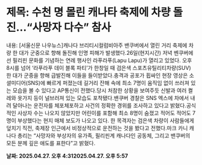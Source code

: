 # **제목: 수천 명 몰린 캐나타 축제에 차량 돌진…“사망자 다수” 참사**

  내용: [서울신문 나우뉴스]캐나다 브리티시컬럼비아주 밴쿠버에서 열린 거리 축제에 차량 한 대가 군중으로 향해 돌진해 인명 피해가 발생했다.26일(현지시간) 저녁 벤쿠버에선 필리핀 문화를 기념하는 연례 행사인 라푸라푸(Lapu Lapu)가 열리고 있었다. 오후 8시를 넘어 ‘라푸라푸 데이 블록 파티’가 한창일 때 검은색 스포츠유틸리티차량(SUV) 한 대가 군중을 향해 급발진해 이들을 들이받았다.충격과 공포가 휩싸인 현장 영상은 소셜미디어(SNS)에 빠르게 퍼졌는데 길거리 잔해 속에 최소 7명이 움직임 없이 쓰러져 있는 모습을 볼 수 있다고 AP통신이 전했다.당시 처참한 상황을 보여주듯 신발과 여러 켤레와 옷가지 등이 널브러져 있는 모습도 포착됐다.밴쿠버 경찰은 SNS 엑스에 차에서 내려 달아나는 운전자를 체포체포하고 사건의 정확한 경위를 조사하고 있다고 밝혔다.공식적인 사상자 수는 나오지 않았지만 어린이를 포함해 최소 8명이 숨졌고 적어도 적어도 7명이 부상했다는 현지 매체 보도가 나오고 있다. 한 목격자는 검은색 차량이 사람들에게 덮치기 직전, 축제장 인근에서 비정상적으로 운전하는 것을 봤다고 전했다.마크 카니 캐나다 총리는 “사망자와 부상자의 유가족, 필리핀계 캐나다인 공동체, 그리고 밴쿠버의 모든 분께 깊은 애도를 표한다”고 밝혔다.

  **날짜: 2025.04.27. 오후 4:312025.04.27. 오후 5:57**